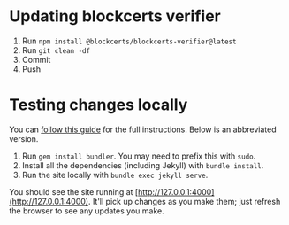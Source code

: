 # Updating blockcerts verifier

1. Run `npm install @blockcerts/blockcerts-verifier@latest`
2. Run `git clean -df`
3. Commit
4. Push

# Testing changes locally
You can [follow this guide](https://help.github.com/articles/setting-up-your-github-pages-site-locally-with-jekyll/) for the full instructions. Below is an abbreviated version.

1. Run `gem install bundler`. You may need to prefix this with `sudo`.
2. Install all the dependencies (including Jekyll) with `bundle install`.
3. Run the site locally with `bundle exec jekyll serve`.

You should see the site running at [http://127.0.0.1:4000](http://127.0.0.1:4000). It'll pick up changes as you make them; just refresh the browser to see any updates you make.
